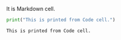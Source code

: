 It is Markdown cell.


```python
print("This is printed from Code cell.")
```

    This is printed from Code cell.
